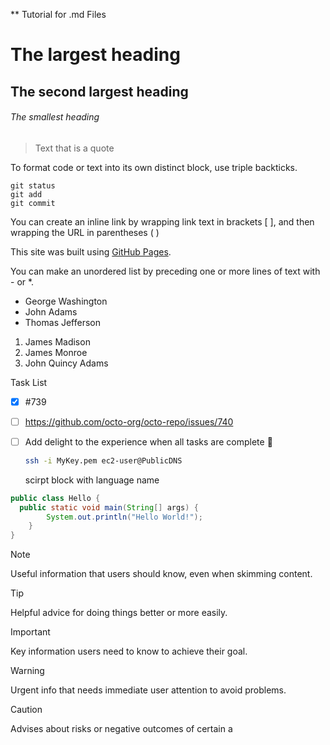 ** Tutorial for .md Files

# The largest heading
## The second largest heading
###### The smallest heading


> Text that is a quote

To format code or text into its own distinct block, use triple backticks.
```
git status
git add
git commit
```

You can create an inline link by wrapping link text in brackets [ ], and then wrapping the URL in parentheses ( )

This site was built using [GitHub Pages](https://pages.github.com/).

You can make an unordered list by preceding one or more lines of text with - or *.
- George Washington
- John Adams
- Thomas Jefferson

1. James Madison
2. James Monroe
3. John Quincy Adams

Task List
- [x] #739
- [ ] https://github.com/octo-org/octo-repo/issues/740
- [ ] Add delight to the experience when all tasks are complete :tada:

  ```bash
  ssh -i MyKey.pem ec2-user@PublicDNS
  ```
  scirpt block with language name
  
```java
public class Hello {
  public static void main(String[] args) {
        System.out.println("Hello World!"); 
    }
}
```

> [!NOTE]
> Useful information that users should know, even when skimming content.

> [!TIP]
> Helpful advice for doing things better or more easily.

> [!IMPORTANT]
> Key information users need to know to achieve their goal.

> [!WARNING]
> Urgent info that needs immediate user attention to avoid problems.

> [!CAUTION]
> Advises about risks or negative outcomes of certain a
